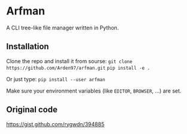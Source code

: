 # Arfman

A CLI tree-like file manager written in Python.

## Installation

Clone the repo and install it from sourse:
`git clone https://github.com/Arden97/arfman.git`
`pip install -e .`

Or just type:
`pip install --user arfman`

Make sure your environment variables (like `EDITOR`, `BROWSER`, ...) are set.

## Original code

https://gist.github.com/rygwdn/394885
